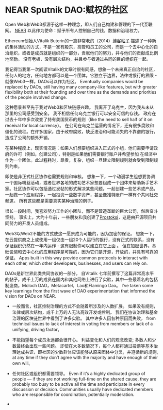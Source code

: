 # NEAR Sputnik DAO:赋权的社区
Open Web和Web3都源于这样一种理念，即人们自己构建和管理的下一代互联网。 [NEAR](https://learnnear.club/what-is-near-protocol/) 以此作为使命：赋予所有人控制自己的钱，数据和治理权力。

Ethereum创始人Vitalik Buterin的一篇非常老的（2014）[博客帖子](https://blog.ethereum.org/2014/05/06/daos-dacs-das-and-more-an-incomplete-terminology-guide/) 描述了一种新的集体活动的方式，不是一家有股东，高管和员工的公司，而是一个去中心化的自治组织，或者是成员就是组织的一部分，贡献他们的努力，并与他们的贡献成比例地奖励。 没有老板，没有层次结构，并且参与者通过共同的目的组织在一起。

我记得当我第一次阅读Vitalik的文章时很有同感，想象一个未来真正自治的社区，任何人的地方，任何地方都可以是一个团体，它独立于边界，法律或银行的界限 - 就像Web3一样，DAOs可以作为社区。 Eventually companies would be replaced by DAOs, still having many company-like features, but with greater flexibility both at their founding and over time as the demands and priorities of the people involved change.

这种愿景甚至先于我对Web3和区块链感兴趣。 我离开了乌克兰，因为我从未从那里的公司感受到安全。 我不相信任何乌克兰银行可以安全可信的存钱。 政府在过去十年中多次改变了持有美国货币的规则（like the need to sell half of it on receival for local currency）。 在公司在乌克兰运营的情况下，还有很多腐败和僵化的流程。在许多国家，由于政府腐败，缺乏法治和可能消失的不靠谱的银行，造成了公司的额外开销。

在某种程度上，现实情况是：如果人们想要组织进入正式的小组，他们需要申请政府的许可（例如，创建公司），特别是如果他们需要银行账户并希望参加 在经济中作为一个团体。此过程耗时，昂贵，复杂，组织一旦建立限制规则就会受到限制规则约束。

即使是非正式社区协作也需要规则和审核。 想象一下，一个动漫学生组想要协调一个国际粉丝活动，或者世界各地的成功艺术家想要组成一个团体来帮助新手艺术家。社区协作可以包括通过发帖的形式解决某些问题，一起创建一些艺术或产品，一起做一个应用程序，一起投资一些数字资产，甚至像推特账户一样有个共同社交频道。 所有这些都是需要真实某种治理的例子。

很长一段时间，我喜欢努力工作的小团队，而不是营造垄断的巨大公司，然后奋斗坚持。 事实上，大约十年前，一些朋友和我创建了[Prostoksi](https://prostoksi.com/)，这是由开源项目共同努力的开发人员组成。

Web3以Web2不能的方式使这一愿景成为可能的，因为加密的保证。 想象一下，在云提供商之上或使用一组仅由一组20个人运行的银行，没有正式的联系，没有保证组织仍然在一年内运作 - 这有限制你可以建立在它上面 。 但在加密世界，基础设施和去中心化的应用程序是可靠的，因为它们是开源，开放的，并具有可靠的保证。 Apps built in this way provide common protocols to interact with each other, which other developers, businesses, and users can rely on.

DAOs是新世界此类共同协议的一部分。 自Vitalik 七年前撰写了这篇非常高水平的帖子，成千上万的成员在国内和其他网络上进行了实验，其中一些最着名的包括制造商，Moloch DAO，Metacartel，Lao和Flamingo Dao。 I’ve taken some key learnings from the first wave of DAO experimentation that informed the vision for DAOs on NEAR.

* 一般而言，社区控制治理的方式不会随着所涉及的人数扩展。 如果没有规则，法律或层次结构，成千上万的人无法高效开发或控制。 我们在协议治理和基金治理的区块链世界中看到了许多实验。 其中许多人因各种原因而失败， from technical issues to lack of interest in voting from members or lack of a unifying, driving factor。

* 不能指望每个成员永远都会很开心。 利益变化和人们的观念改变; 多数人和少数最终会出现一些问题。 即使在大多数情况下，每个人都将通过投票等基本治理达成共识，即社区的少数群体应该能够从原来团体中分叉，并遵循新的规则, at any time if they don’t agree with the majority and have enough of their own will。

* 任何社区或组织都需要领导。  Even if it’s a highly dedicated group of people — if they are not working full-time on the shared cause, they are probably too busy to be active all the time and participate in every discussion or decision. Communities usually have dedicated members who are responsible for coordination, potentially moderation.

* 